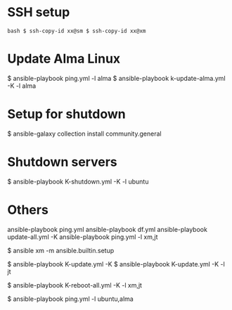 # SSH setup
`bash
$ ssh-copy-id xx@sm
$ ssh-copy-id xx@xm
`

# Update Alma Linux
$ ansible-playbook ping.yml -l alma
$ ansible-playbook k-update-alma.yml -K -l alma

# Setup for shutdown
$ ansible-galaxy collection install community.general

# Shutdown servers
$ ansible-playbook K-shutdown.yml -K -l ubuntu



# Others
ansible-playbook ping.yml
ansible-playbook df.yml
ansible-playbook update-all.yml -K
ansible-playbook ping.yml -l xm,jt

$ ansible xm -m ansible.builtin.setup

$ ansible-playbook K-update.yml -K
$ ansible-playbook K-update.yml -K -l jt

$ ansible-playbook K-reboot-all.yml -K -l xm,jt

$ ansible-playbook ping.yml -l ubuntu,alma
